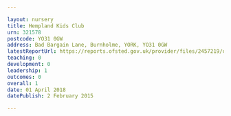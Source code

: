 ```yaml
---

layout: nursery
title: Hempland Kids Club
urn: 321578
postcode: YO31 0GW
address: Bad Bargain Lane, Burnholme, YORK, YO31 0GW
latestReportUrl: https://reports.ofsted.gov.uk/provider/files/2457219/urn/321578.pdf
teaching: 0
development: 0
leadership: 1
outcomes: 0
overall: 1
date: 01 April 2018 
datePublish: 2 February 2015

---
```

